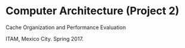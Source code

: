 # Computer Architecture (Project 2)
Cache Organization and Performance Evaluation

ITAM, Mexico City.
Spring 2017.
